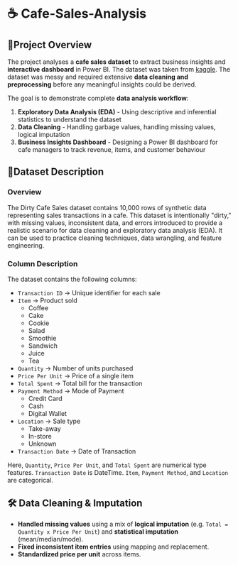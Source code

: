 # ☕ Cafe-Sales-Analysis

## 📌Project Overview
The project analyses a **cafe sales dataset** to extract business insights and **interactive dashboard** in Power BI. The dataset was taken from [kaggle](https://www.kaggle.com/datasets/ahmedmohamed2003/cafe-sales-dirty-data-for-cleaning-training). The dataset was messy and required extensive **data cleaning and preprocessing** before any meaningful insights could be derived.

The goal is to demonstrate complete **data analysis workflow**:
1. **Exploratory Data Analysis (EDA)** - Using descriptive and inferential statistics to understand the dataset
2. **Data Cleaning** - Handling garbage values, handling missing values, logical imputation
3. **Business Insights Dashboard** - Designing a Power BI dashboard for cafe managers to track revenue, items, and customer behaviour

## 📂Dataset Description
### Overview
The Dirty Cafe Sales dataset contains 10,000 rows of synthetic data representing sales transactions in a cafe. This dataset is intentionally "dirty," with missing values, inconsistent data, and errors introduced to provide a realistic scenario for data cleaning and exploratory data analysis (EDA). It can be used to practice cleaning techniques, data wrangling, and feature engineering.
### Column Description
The dataset contains the following columns:
+ `Transaction ID` → Unique identifier for each sale
+  `Item` → Product sold
    - Coffee
    - Cake
    - Cookie
    - Salad
    - Smoothie
    - Sandwich
    - Juice
    - Tea
+ `Quantity` → Number of units purchased
+ `Price Per Unit` → Price of a single item
+ `Total Spent` → Total bill for the transaction
+ `Payment Method` → Mode of Payment
   - Credit Card
   - Cash
   - Digital Wallet
+ `Location` → Sale type
   - Take-away
   - In-store
   - Unknown
+ `Transaction Date` → Date of Transaction

Here, `Quantity`, `Price Per Unit`, and `Total Spent` are numerical type features. `Transaction Date` is DateTime. `Item`, `Payment Method`, and `Location` are categorical.

## 🛠 Data Cleaning & Imputation
+ **Handled missing values** using a mix of **logical imputation** (e.g. `Total = Quantity x Price Per Unit`) and **statistical imputation** (mean/median/mode).
+ **Fixed inconsistent item entries** using mapping and replacement.
+ **Standardized price per unit** across items.
